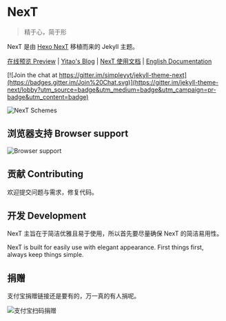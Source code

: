 # NexT

> 精于心，简于形

NexT 是由 [Hexo NexT](https://github.com/iissnan/hexo-theme-next) 移植而来的 Jekyll 主题。

[在线预览 Preview](http://simpleyyt.github.io/jekyll-theme-next/) \| [Yitao's Blog](http://simpleyyt.com) \| [NexT 使用文档](http://theme-next.simpleyyt.com) \| [English Documentation](readme.en.md)

[![Join the chat at https://gitter.im/simpleyyt/jekyll-theme-next](https://badges.gitter.im/Join%20Chat.svg)](https://gitter.im/jekyll-theme-next/lobby?utm_source=badge&utm_medium=badge&utm_campaign=pr-badge&utm_content=badge)

![NexT Schemes](http://iissnan.com/nexus/next/next-schemes.jpg)

## 浏览器支持 Browser support

![Browser support](http://iissnan.com/nexus/next/browser-support.png)

## 贡献 Contributing

欢迎提交问题与需求，修复代码。

## 开发 Development

NexT 主旨在于简洁优雅且易于使用，所以首先要尽量确保 NexT 的简洁易用性。

NexT is built for easily use with elegant appearance. First things first, always keep things simple.

## 捐赠

支付宝捐赠链接还是要有的，万一真的有人捐呢。

![&#x652F;&#x4ED8;&#x5B9D;&#x626B;&#x7801;&#x6350;&#x8D60;](http://7lryc0.com1.z0.glb.clouddn.com/a6x049034plyvjm1rvn4h28%20%281%29.png)

